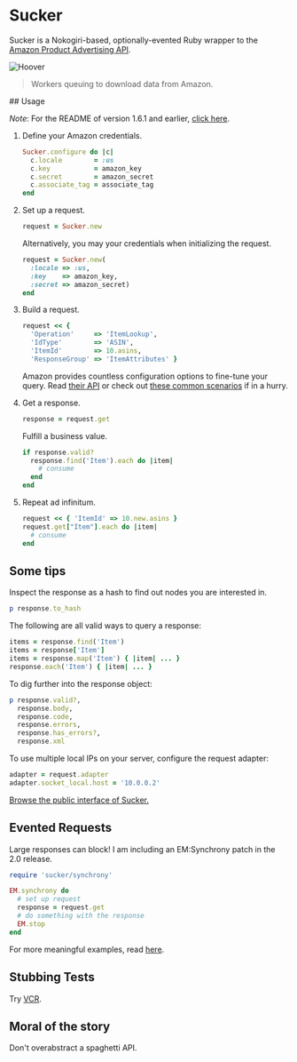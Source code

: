 # Sucker

Sucker is a Nokogiri-based, optionally-evented Ruby wrapper to the
[Amazon Product Advertising API](https://affiliate-program.amazon.co.uk/gp/advertising/api/detail/main.html).

![Hoover](https://github.com/papercavalier/sucker/raw/master/hoover.jpg)

> Workers queuing to download data from Amazon.

## Usage

_Note_: For the README of version 1.6.1 and earlier, [click here](https://github.com/papercavalier/sucker/tree/v1.6.1).

1.  Define your Amazon credentials.

    ```ruby
    Sucker.configure do |c|
      c.locale        = :us
      c.key           = amazon_key
      c.secret        = amazon_secret
      c.associate_tag = associate_tag
    end

2.  Set up a request.

    ```ruby
    request = Sucker.new
    ```

    Alternatively, you may your credentials when initializing the request.

    ```ruby
    request = Sucker.new(
      :locale => :us,
      :key    => amazon_key,
      :secret => amazon_secret)
    end
    ```

2.  Build a request.

    ```ruby
    request << {
      'Operation'     => 'ItemLookup',
      'IdType'        => 'ASIN',
      'ItemId'        => 10.asins,
      'ResponseGroup' => 'ItemAttributes' }
    ```

    Amazon provides countless configuration options to fine-tune your query. Read
    [their API](http://aws.amazon.com/archives/Product%20Advertising%20API) or 
    check out [these common scenarios](http://relishapp.com/papercavalier/sucker)
    if in a hurry.

3.  Get a response.

    ```ruby
    response = request.get
    ```

    Fulfill a business value.

    ```ruby
    if response.valid?
      response.find('Item').each do |item|
        # consume
      end
    end
    ```

4.  Repeat ad infinitum.

    ```ruby
    request << { 'ItemId' => 10.new.asins }
    request.get["Item"].each do |item|
      # consume
    end
    ```


## Some tips

Inspect the response as a hash to find out nodes you are interested in.

```ruby
p response.to_hash
```

The following are all valid ways to query a response:

```ruby
items = response.find('Item')
items = response['Item']
items = response.map('Item') { |item| ... }
response.each('Item') { |item| ... }
```

To dig further into the response object:

```ruby
p response.valid?,
  response.body,
  response.code,
  response.errors,
  response.has_errors?,
  response.xml
```

To use multiple local IPs on your server, configure the request adapter:

```ruby
adapter = request.adapter
adapter.socket_local.host = '10.0.0.2'
```

[Browse the public interface of Sucker.](http://rdoc.info/github/papercavalier/sucker/master/frames)

Evented Requests
----------------

Large responses can block! I am including an EM:Synchrony patch in the 2.0
release.

```ruby
require 'sucker/synchrony'

EM.synchrony do
  # set up request
  response = request.get
  # do something with the response
  EM.stop
end

```
For more meaningful examples, read [here](http://relishapp.com/papercavalier/sucker/evented-requests).

Stubbing Tests
--------------

Try [VCR](http://github.com/myronmarston/vcr).

Moral of the story
------------------

Don't overabstract a spaghetti API.
